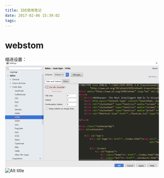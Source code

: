 ```yaml
---
title: IDE使用笔记
date: 2017-02-06 15:39:02
tags:
---
```

# webstom
缩进设置：
![Alt title](images/tab1.png)
![Alt title](hexo/source/images/tab2.png)